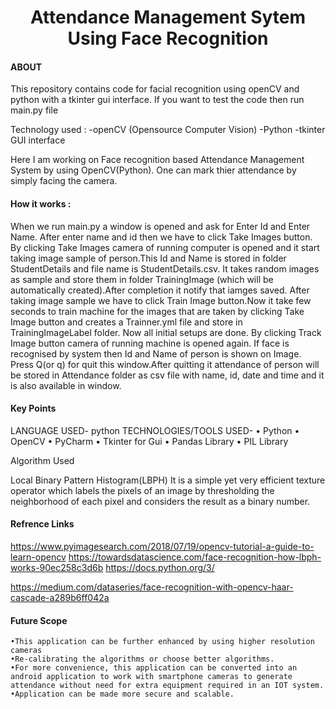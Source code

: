 <h1 align="center">Attendance Management Sytem Using Face Recognition</h1>

#### ABOUT

This repository contains code for facial recognition using openCV and python with a tkinter gui interface. If you want to test the code then run main.py file

Technology used : -openCV (Opensource Computer Vision) -Python -tkinter GUI interface

Here I am working on Face recognition based Attendance Management System by using OpenCV(Python). One can mark thier attendance by simply facing the camera.

#### How it works :

When we run main.py a window is opened and ask for Enter Id and Enter Name. After enter name and id then we have to click Take Images button. By clicking Take Images camera of running computer is opened and it start taking image sample of person.This Id and Name is stored in folder StudentDetails and file name is StudentDetails.csv. It takes random images as sample and store them in folder TrainingImage (which will be automatically created).After completion it notify that iamges saved. After taking image sample we have to click Train Image button.Now it take few seconds to train machine for the images that are taken by clicking Take Image button and creates a Trainner.yml file and store in TrainingImageLabel folder. Now all initial setups are done. By clicking Track Image button camera of running machine is opened again. If face is recognised by system then Id and Name of person is shown on Image. Press Q(or q) for quit this window.After quitting it attendance of person will be stored in Attendance folder as csv file with name, id, date and time and it is also available in window.

#### Key Points

LANGUAGE USED- python
TECHNOLOGIES/TOOLS USED-
• Python
• OpenCV
• PyCharm
• Tkinter for Gui
• Pandas Library
• PIL Library

Algorithm Used

Local Binary Pattern Histogram(LBPH) 
It is a simple yet very efficient texture operator which labels the pixels of an
image by thresholding the neighborhood of each pixel and considers the result as a binary number.


#### Refrence Links

https://www.pyimagesearch.com/2018/07/19/opencv-tutorial-a-guide-to-learn-opencv
https://towardsdatascience.com/face-recognition-how-lbph-works-90ec258c3d6b
https://docs.python.org/3/

https://medium.com/dataseries/face-recognition-with-opencv-haar-cascade-a289b6ff042a

#### Future Scope

	•This application can be further enhanced by using higher resolution cameras
	•Re-calibrating the algorithms or choose better algorithms.
	•For more convenience, this application can be converted into an android application to work with smartphone cameras to generate attendance without need for extra equipment required in an IOT system.
	•Application can be made more secure and scalable.
